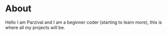 # About
Hello I am Parzival and I am a beginner coder (starting to learn more), this is where all my projects will be.
